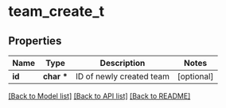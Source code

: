 # team_create_t

## Properties
Name | Type | Description | Notes
------------ | ------------- | ------------- | -------------
**id** | **char \*** | ID of newly created team | [optional] 

[[Back to Model list]](../README.md#documentation-for-models) [[Back to API list]](../README.md#documentation-for-api-endpoints) [[Back to README]](../README.md)


